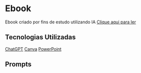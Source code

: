 # Ebook
Ebook criado por fins de estudo utilizando IA
[Clique aqui para ler]()

## Tecnologias Utilizadas
[ChatGPT](https://chatgpt.com)
[Canva](https://www.canva.com)
[PowerPoint](https://www.canva.com)

## Prompts


